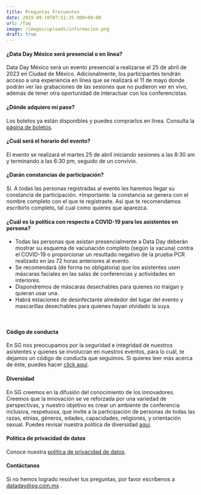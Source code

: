 ```yaml
---
title: Preguntas Frecuentes
date: 2019-09-10T07:51:25.000+00:00
url: /faq
image: /images/uploads/informacion.png
draft: true
---
```


#### ¿Data Day México será presencial o en línea?
Data Day México será un evento presencial a realizarse el 25 de abril de 2023 en Ciudad de México. Adicionalmente, los participantes tendrán acceso a una experiencia en línea que se realizará el 11 de mayo donde podrán ver las grabaciones de las sesiones que no pudieron ver en vivo, además de tener otra oportunidad de interactuar con los conferencistas.

#### ¿Dónde adquiero mi pase?
Los boletos ya están disponibles y puedes comprarlos en línea. Consulta la [página de boletos](/dataday/tickets).


#### ¿Cuál será el horario del evento?
El evento se realizará el martes 25 de abril iniciando sesiones a las 8:30 am y terminando a las 6:30 pm, seguido de un convivio. 



#### ¿Darán constancias de participación?
Sí. A todas las personas registradas al evento les haremos llegar su constancia de participación. *Importante: la constancia se genera con el nombre completo con el que te registraste. Así que te recomendamos escribirlo completo, tal cual como quieres que aparezca.

#### ¿Cuál es la política con respecto a COVID-19 para los asistentes en persona?
* Todas las personas que asistan presencialmente a Data Day deberán mostrar su esquema de vacunación completo (según la vacuna) contra el COVID-19 o proporcionar un resultado negativo de la prueba PCR realizado en las 72 horas anteriores al evento.
* Se recomendará (de forma no obligatoria) que los asistentes usen máscaras faciales en las salas de conferencias y actividades en interiores. 
* Dispondremos de máscaras desechables para quienes no traigan y quieran usar una.
* Habrá estaciones de desinfectante alrededor del lugar del evento y mascarillas desechables para quienes hayan olvidado la suya.

<br>

#### Código de conducta
En SG nos preocupamos por la seguridad e integridad de nuestros asistentes y quienes se involucran en nuestros eventos, para lo cuál, te dejamos un código de conducta que seguimos. Si quieres leer más acerca de éste, puedes hacer [click aquí](https://sg.com.mx/dataday/coc).

#### Diversidad
En SG creemos en la difusión del conocimiento de los innovadores. Creemos que la innovación se ve reforzada por una variedad de perspectivas, y nuestro objetivo es crear un ambiente de conferencia inclusiva, respetuosa, que invite a la participación de personas de todas las razas, etnias, géneros, edades, capacidades, religiones, y orientación sexual. Puedes revisar nuestra política de diversidad [aquí](https://sg.com.mx/dataday/diversidad).


#### Política de privacidad de datos

Conoce nuestra [política de privacidad de datos](/dataday/politica-de-privacidad).

#### Contáctanos

Si no hemos logrado resolver tus preguntas, por favor escríbenos a dataday@sg.com.mx .